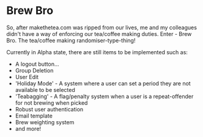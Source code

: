 # Brew Bro

So, after makethetea.com was ripped from our lives, me and my colleagues didn't have a way of enforcing our tea/coffee making duties.
Enter - Brew Bro. The tea/coffee making randomiser-type-thing!

Currently in Alpha state, there are still items to be implemented such as:
* A logout button...
* Group Deletion
* User Edit
* 'Holiday Mode' - A system where a user can set a period they are not available to be selected
* 'Teabagging' - A flag/penalty system when a user is a repeat-offender for not brewing when picked
* Robust user authentication
* Email template
* Brew weighting system
* and more!

